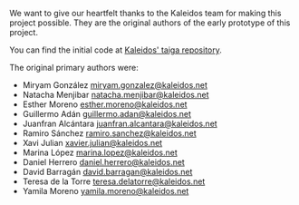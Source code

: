 We want to give our heartfelt thanks to the Kaleidos team for 
making this project possible. They are the original authors of the early
prototype of this project.

You can find the initial code at [Kaleidos' taiga repository](https://github.com/kaleidos-ventures/taiga/).

The original primary authors were:

- Miryam González <miryam.gonzalez@kaleidos.net>
- Natacha Menjibar <natacha.menjibar@kaleidos.net>
- Esther Moreno <esther.moreno@kaleidos.net>
- Guillermo Adán <guillermo.adan@kaleidos.net>
- Juanfran Alcántara <juanfran.alcantara@kaleidos.net>
- Ramiro Sánchez <ramiro.sanchez@kaleidos.net>
- Xavi Julian <xavier.julian@kaleidos.net>
- Marina López <marina.lopez@kaleidos.net>
- Daniel Herrero <daniel.herrero@kaleidos.net>
- David Barragán <david.barragan@kaleidos.net>
- Teresa de la Torre <teresa.delatorre@kaleidos.net>
- Yamila Moreno <yamila.moreno@kaleidos.net>

